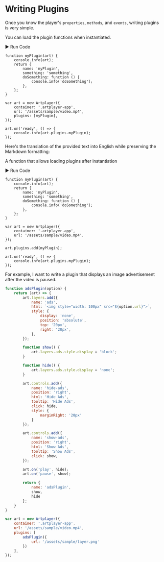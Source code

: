 # Writing Plugins

Once you know the player's `properties`, `methods`, and `events`, writing plugins is very simple.

You can load the plugin functions when instantiated.

<div className="run-code">▶ Run Code</div>

```js{15}
function myPlugin(art) {
    console.info(art);
    return {
        name: 'myPlugin',
        something: 'something',
        doSomething: function () {
            console.info('doSomething');
        },
    };
}

var art = new Artplayer({
    container: '.artplayer-app',
    url: '/assets/sample/video.mp4',
    plugins: [myPlugin],
});

art.on('ready', () => {
    console.info(art.plugins.myPlugin);
});
```
Here's the translation of the provided text into English while preserving the Markdown formatting:

A function that allows loading plugins after instantiation

<div className="run-code">▶ Run Code</div>

```js{17}
function myPlugin(art) {
    console.info(art);
    return {
        name: 'myPlugin',
        something: 'something',
        doSomething: function () {
            console.info('doSomething');
        },
    };
}

var art = new Artplayer({
    container: '.artplayer-app',
    url: '/assets/sample/video.mp4',
});

art.plugins.add(myPlugin);

art.on('ready', () => {
    console.info(art.plugins.myPlugin);
});
```

For example, I want to write a plugin that displays an image advertisement after the video is paused.
```js
function adsPlugin(option) {
    return (art) => {
        art.layers.add({
            name: 'ads',
            html: `<img style="width: 100px" src="${option.url}">`,
            style: {
                display: 'none',
                position: 'absolute',
                top: '20px',
                right: '20px',
            },
        });

        function show() {
            art.layers.ads.style.display = 'block';
        }

        function hide() {
            art.layers.ads.style.display = 'none';
        }

        art.controls.add({
            name: 'hide-ads',
            position: 'right',
            html: 'Hide Ads',
            tooltip: 'Hide Ads',
            click: hide,
            style: {
                marginRight: '20px'
            }
        });

        art.controls.add({
            name: 'show-ads',
            position: 'right',
            html: 'Show Ads',
            tooltip: 'Show Ads',
            click: show,
        });

        art.on('play', hide);
        art.on('pause', show);

        return {
            name: 'adsPlugin',
            show,
            hide
        };
    }
}

var art = new Artplayer({
    container: '.artplayer-app',
    url: '/assets/sample/video.mp4',
    plugins: [
        adsPlugin({
            url: '/assets/sample/layer.png'
        })
    ],
});
```